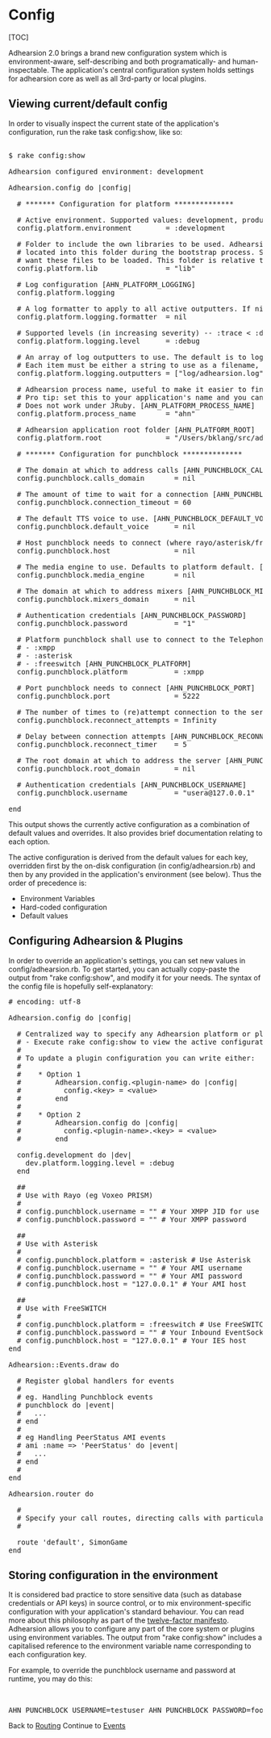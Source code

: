 # Config

[TOC]

Adhearsion 2.0 brings a brand new configuration system which is environment-aware, self-describing and both programatically- and human-inspectable. The application's central configuration system holds settings for adhearsion core as well as all 3rd-party or local plugins.

## Viewing current/default config

In order to visually inspect the current state of the application's configuration, run the rake task config:show, like so:

<pre class="terminal">

$ rake config:show

Adhearsion configured environment: development

Adhearsion.config do |config|

  # ******* Configuration for platform **************

<span class="ansi33">  # </span><span class="ansi32">Active environment. Supported values: development, production, staging, test [AHN_PLATFORM_ENVIRONMENT]</span>
<span class="ansi33">  config.platform.</span><span class="ansi37">environment       </span><span class="ansi33"> = </span><span class="ansi36">:development</span>

<span class="ansi33">  # </span><span class="ansi32">Folder to include the own libraries to be used. Adhearsion loads any ruby file</span>
<span class="ansi33">  # </span><span class="ansi32">located into this folder during the bootstrap process. Set to nil if you do not</span>
<span class="ansi33">  # </span><span class="ansi32">want these files to be loaded. This folder is relative to the application root folder. [AHN_PLATFORM_LIB]</span>
<span class="ansi33">  config.platform.</span><span class="ansi37">lib               </span><span class="ansi33"> = </span><span class="ansi36">"lib"</span>

<span class="ansi33">  # </span><span class="ansi32">Log configuration [AHN_PLATFORM_LOGGING]</span>
<span class="ansi33">  config.platform.</span><span class="ansi37">logging</span>

<span class="ansi33">  # </span><span class="ansi32">A log formatter to apply to all active outputters. If nil, the Adhearsion default formatter will be used. [AHN_PLATFORM_LOGGING_FORMATTER]</span>
<span class="ansi33">  config.platform.</span><span class="ansi37">logging.formatter </span><span class="ansi33"> = </span><span class="ansi36">nil</span>

<span class="ansi33">  # </span><span class="ansi32">Supported levels (in increasing severity) -- :trace &lt; :debug &lt; :info &lt; :warn &lt; :error &lt; :fatal [AHN_PLATFORM_LOGGING_LEVEL]</span>
<span class="ansi33">  config.platform.</span><span class="ansi37">logging.level     </span><span class="ansi33"> = </span><span class="ansi36">:debug</span>

<span class="ansi33">  # </span><span class="ansi32">An array of log outputters to use. The default is to log to stdout and log/adhearsion.log.</span>
<span class="ansi33">  # </span><span class="ansi32">Each item must be either a string to use as a filename, or a valid Logging appender (see http://github.com/TwP/logging) [AHN_PLATFORM_LOGGING_OUTPUTTERS]</span>
<span class="ansi33">  config.platform.</span><span class="ansi37">logging.outputters</span><span class="ansi33"> = </span><span class="ansi36">["log/adhearsion.log"]</span>

<span class="ansi33">  # </span><span class="ansi32">Adhearsion process name, useful to make it easier to find in the process list</span>
<span class="ansi33">  # </span><span class="ansi32">Pro tip: set this to your application's name and you can do "killall myapp"</span>
<span class="ansi33">  # </span><span class="ansi32">Does not work under JRuby. [AHN_PLATFORM_PROCESS_NAME]</span>
<span class="ansi33">  config.platform.</span><span class="ansi37">process_name      </span><span class="ansi33"> = </span><span class="ansi36">"ahn"</span>

<span class="ansi33">  # </span><span class="ansi32">Adhearsion application root folder [AHN_PLATFORM_ROOT]</span>
<span class="ansi33">  config.platform.</span><span class="ansi37">root              </span><span class="ansi33"> = </span><span class="ansi36">"/Users/bklang/src/adhearsion-website/docs/artifacts/80eddf8bb53eddb83f89b24ae751ba75/source/getting-started/myapp"</span>

  # ******* Configuration for punchblock **************

<span class="ansi33">  # </span><span class="ansi32">The domain at which to address calls [AHN_PUNCHBLOCK_CALLS_DOMAIN]</span>
<span class="ansi33">  config.punchblock.</span><span class="ansi37">calls_domain      </span><span class="ansi33"> = </span><span class="ansi36">nil</span>

<span class="ansi33">  # </span><span class="ansi32">The amount of time to wait for a connection [AHN_PUNCHBLOCK_CONNECTION_TIMEOUT]</span>
<span class="ansi33">  config.punchblock.</span><span class="ansi37">connection_timeout</span><span class="ansi33"> = </span><span class="ansi36">60</span>

<span class="ansi33">  # </span><span class="ansi32">The default TTS voice to use. [AHN_PUNCHBLOCK_DEFAULT_VOICE]</span>
<span class="ansi33">  config.punchblock.</span><span class="ansi37">default_voice     </span><span class="ansi33"> = </span><span class="ansi36">nil</span>

<span class="ansi33">  # </span><span class="ansi32">Host punchblock needs to connect (where rayo/asterisk/freeswitch is located) [AHN_PUNCHBLOCK_HOST]</span>
<span class="ansi33">  config.punchblock.</span><span class="ansi37">host              </span><span class="ansi33"> = </span><span class="ansi36">nil</span>

<span class="ansi33">  # </span><span class="ansi32">The media engine to use. Defaults to platform default. [AHN_PUNCHBLOCK_MEDIA_ENGINE]</span>
<span class="ansi33">  config.punchblock.</span><span class="ansi37">media_engine      </span><span class="ansi33"> = </span><span class="ansi36">nil</span>

<span class="ansi33">  # </span><span class="ansi32">The domain at which to address mixers [AHN_PUNCHBLOCK_MIXERS_DOMAIN]</span>
<span class="ansi33">  config.punchblock.</span><span class="ansi37">mixers_domain     </span><span class="ansi33"> = </span><span class="ansi36">nil</span>

<span class="ansi33">  # </span><span class="ansi32">Authentication credentials [AHN_PUNCHBLOCK_PASSWORD]</span>
<span class="ansi33">  config.punchblock.</span><span class="ansi37">password          </span><span class="ansi33"> = </span><span class="ansi36">"1"</span>

<span class="ansi33">  # </span><span class="ansi32">Platform punchblock shall use to connect to the Telephony provider. Currently supported values:</span>
<span class="ansi33">  # </span><span class="ansi32">- :xmpp</span>
<span class="ansi33">  # </span><span class="ansi32">- :asterisk</span>
<span class="ansi33">  # </span><span class="ansi32">- :freeswitch [AHN_PUNCHBLOCK_PLATFORM]</span>
<span class="ansi33">  config.punchblock.</span><span class="ansi37">platform          </span><span class="ansi33"> = </span><span class="ansi36">:xmpp</span>

<span class="ansi33">  # </span><span class="ansi32">Port punchblock needs to connect [AHN_PUNCHBLOCK_PORT]</span>
<span class="ansi33">  config.punchblock.</span><span class="ansi37">port              </span><span class="ansi33"> = </span><span class="ansi36">5222</span>

<span class="ansi33">  # </span><span class="ansi32">The number of times to (re)attempt connection to the server [AHN_PUNCHBLOCK_RECONNECT_ATTEMPTS]</span>
<span class="ansi33">  config.punchblock.</span><span class="ansi37">reconnect_attempts</span><span class="ansi33"> = </span><span class="ansi36">Infinity</span>

<span class="ansi33">  # </span><span class="ansi32">Delay between connection attempts [AHN_PUNCHBLOCK_RECONNECT_TIMER]</span>
<span class="ansi33">  config.punchblock.</span><span class="ansi37">reconnect_timer   </span><span class="ansi33"> = </span><span class="ansi36">5</span>

<span class="ansi33">  # </span><span class="ansi32">The root domain at which to address the server [AHN_PUNCHBLOCK_ROOT_DOMAIN]</span>
<span class="ansi33">  config.punchblock.</span><span class="ansi37">root_domain       </span><span class="ansi33"> = </span><span class="ansi36">nil</span>

<span class="ansi33">  # </span><span class="ansi32">Authentication credentials [AHN_PUNCHBLOCK_USERNAME]</span>
<span class="ansi33">  config.punchblock.</span><span class="ansi37">username          </span><span class="ansi33"> = </span><span class="ansi36">"usera@127.0.0.1"</span>

end
</pre>

This output shows the currently active configuration as a combination of default values and overrides. It also provides brief documentation relating to each option.

The active configuration is derived from the default values for each key, overridden first by the on-disk configuration (in config/adhearsion.rb) and then by any provided in the application's environment (see below). Thus the order of precedence is:

* Environment Variables
* Hard-coded configuration
* Default values

## Configuring Adhearsion & Plugins

In order to override an application's settings, you can set new values in config/adhearsion.rb. To get started, you can actually copy-paste the output from "rake config:show", and modify it for your needs. The syntax of the config file is hopefully self-explanatory:

<pre class="brush: ruby;">
# encoding: utf-8

Adhearsion.config do |config|

  # Centralized way to specify any Adhearsion platform or plugin configuration
  # - Execute rake config:show to view the active configuration values
  #
  # To update a plugin configuration you can write either:
  #
  #    * Option 1
  #        Adhearsion.config.&lt;plugin-name&gt; do |config|
  #          config.&lt;key&gt; = &lt;value&gt;
  #        end
  #
  #    * Option 2
  #        Adhearsion.config do |config|
  #          config.&lt;plugin-name&gt;.&lt;key&gt; = &lt;value&gt;
  #        end

  config.development do |dev|
    dev.platform.logging.level = :debug
  end

  ##
  # Use with Rayo (eg Voxeo PRISM)
  #
  # config.punchblock.username = "" # Your XMPP JID for use with Rayo
  # config.punchblock.password = "" # Your XMPP password

  ##
  # Use with Asterisk
  #
  # config.punchblock.platform = :asterisk # Use Asterisk
  # config.punchblock.username = "" # Your AMI username
  # config.punchblock.password = "" # Your AMI password
  # config.punchblock.host = "127.0.0.1" # Your AMI host

  ##
  # Use with FreeSWITCH
  #
  # config.punchblock.platform = :freeswitch # Use FreeSWITCH
  # config.punchblock.password = "" # Your Inbound EventSocket password
  # config.punchblock.host = "127.0.0.1" # Your IES host
end

Adhearsion::Events.draw do

  # Register global handlers for events
  #
  # eg. Handling Punchblock events
  # punchblock do |event|
  #   ...
  # end
  #
  # eg Handling PeerStatus AMI events
  # ami :name => 'PeerStatus' do |event|
  #   ...
  # end
  #
end

Adhearsion.router do

  #
  # Specify your call routes, directing calls with particular attributes to a controller
  #

  route 'default', SimonGame
end
</pre>

## Storing configuration in the environment

It is considered bad practice to store sensitive data (such as database credentials or API keys) in source control, or to mix environment-specific configuration with your application's standard behaviour. You can read more about this philosophy as part of the [twelve-factor manifesto](http://www.12factor.net/config). Adhearsion allows you to configure any part of the core system or plugins using environment variables. The output from "rake config:show" includes a capitalised reference to the environment variable name corresponding to each configuration key.

For example, to override the punchblock username and password at runtime, you may do this:

<pre class="terminal">
  <br/>
AHN_PUNCHBLOCK_USERNAME=testuser AHN_PUNCHBLOCK_PASSWORD=foobar ahn start .
</pre>

<div class='docs-progress-nav'>
  <span class='back'>
    Back to <a href="/docs/routing">Routing</a>
  </span>
  <span class='forward'>
    Continue to <a href="/docs/events">Events</a>
  </span>
</div>

